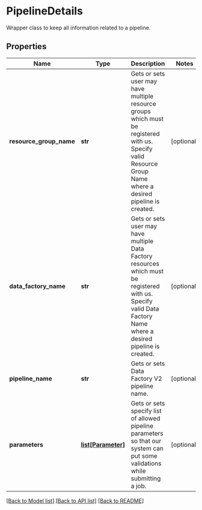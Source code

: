 # PipelineDetails

Wrapper class to keep all information related to a pipeline.
## Properties
Name | Type | Description | Notes
------------ | ------------- | ------------- | -------------
**resource_group_name** | **str** | Gets or sets user may have multiple resource groups which must be registered with us.  Specify valid Resource Group Name where a desired pipeline is created. | [optional] 
**data_factory_name** | **str** | Gets or sets user may have multiple Data Factory resources which must be registered with us.  Specify valid Data Factory Name where a desired pipeline is created. | [optional] 
**pipeline_name** | **str** | Gets or sets Data Factory V2 pipeline name. | [optional] 
**parameters** | [**list[Parameter]**](Parameter.md) | Gets or sets specify list of allowed pipeline parameters  so that our system can put some validations while submitting a job. | [optional] 

[[Back to Model list]](../README.md#documentation-for-models) [[Back to API list]](../README.md#documentation-for-api-endpoints) [[Back to README]](../README.md)


